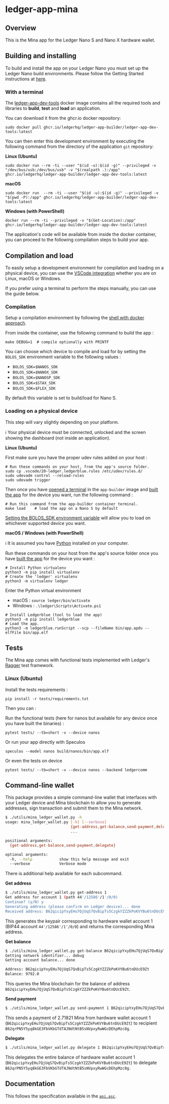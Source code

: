 # ledger-app-mina

## Overview
This is the Mina app for the Ledger Nano S and Nano X hardware wallet.

## Building and installing
To build and install the app on your Ledger Nano you must set up the Ledger Nano build environments. Please follow the Getting Started instructions at [here](https://ledger.readthedocs.io/en/latest/userspace/getting_started.html).

### With a terminal

The [ledger-app-dev-tools](https://github.com/LedgerHQ/ledger-app-builder/pkgs/container/ledger-app-builder%2Fledger-app-dev-tools) docker image contains all the required tools and libraries to **build**, **test** and **load** an application.

You can download it from the ghcr.io docker repository:

```shell
sudo docker pull ghcr.io/ledgerhq/ledger-app-builder/ledger-app-dev-tools:latest
```

You can then enter this development environment by executing the following command from the directory of the application `git` repository:

**Linux (Ubuntu)**

```shell
sudo docker run --rm -ti --user "$(id -u):$(id -g)" --privileged -v "/dev/bus/usb:/dev/bus/usb" -v "$(realpath .):/app" ghcr.io/ledgerhq/ledger-app-builder/ledger-app-dev-tools:latest
```

**macOS**

```shell
sudo docker run  --rm -ti --user "$(id -u):$(id -g)" --privileged -v "$(pwd -P):/app" ghcr.io/ledgerhq/ledger-app-builder/ledger-app-dev-tools:latest
```

**Windows (with PowerShell)**

```shell
docker run --rm -ti --privileged -v "$(Get-Location):/app" ghcr.io/ledgerhq/ledger-app-builder/ledger-app-dev-tools:latest
```

The application's code will be available from inside the docker container, you can proceed to the following compilation steps to build your app.

## Compilation and load

To easily setup a development environment for compilation and loading on a physical device, you can use the [VSCode integration](#with-vscode) whether you are on Linux, macOS or Windows.

If you prefer using a terminal to perform the steps manually, you can use the guide below.

### Compilation

Setup a compilation environment by following the [shell with docker approach](#with-a-terminal).

From inside the container, use the following command to build the app :

```shell
make DEBUG=1  # compile optionally with PRINTF
```

You can choose which device to compile and load for by setting the `BOLOS_SDK` environment variable to the following values :

* `BOLOS_SDK=$NANOS_SDK`
* `BOLOS_SDK=$NANOX_SDK`
* `BOLOS_SDK=$NANOSP_SDK`
* `BOLOS_SDK=$STAX_SDK`
* `BOLOS_SDK=$FLEX_SDK`

By default this variable is set to build/load for Nano S.

### Loading on a physical device

This step will vary slightly depending on your platform.

:information_source: Your physical device must be connected, unlocked and the screen showing the dashboard (not inside an application).

**Linux (Ubuntu)**

First make sure you have the proper udev rules added on your host :

```shell
# Run these commands on your host, from the app's source folder.
sudo cp .vscode/20-ledger.ledgerblue.rules /etc/udev/rules.d/
sudo udevadm control --reload-rules 
sudo udevadm trigger
```

Then once you have [opened a terminal](#with-a-terminal) in the `app-builder` image and [built the app](#compilation-and-load) for the device you want, run the following command :

```shell
# Run this command from the app-builder container terminal.
make load    # load the app on a Nano S by default
```

[Setting the BOLOS_SDK environment variable](#compilation-and-load) will allow you to load on whichever supported device you want.

**macOS / Windows (with PowerShell)**

:information_source: It is assumed you have [Python](https://www.python.org/downloads/) installed on your computer.

Run these commands on your host from the app's source folder once you have [built the app](#compilation-and-load) for the device you want :

```shell
# Install Python virtualenv
python3 -m pip install virtualenv 
# Create the 'ledger' virtualenv
python3 -m virtualenv ledger
```

Enter the Python virtual environment

* macOS : `source ledger/bin/activate`
* Windows : `.\ledger\Scripts\Activate.ps1`

```shell
# Install Ledgerblue (tool to load the app)
python3 -m pip install ledgerblue 
# Load the app.
python3 -m ledgerblue.runScript --scp --fileName bin/app.apdu --elfFile bin/app.elf
`````

## Tests

The Mina app comes with functional tests implemented with Ledger's [Ragger](https://github.com/LedgerHQ/ragger) test framework.

### Linux (Ubuntu)

Install the tests requirements :

```shell
pip install -r tests/requirements.txt 
```

Then you can :

Run the functional tests (here for nanos but available for any device once you have built the binaries) :

```shell
pytest tests/ --tb=short -v --device nanos
```

Or run your app directly with Speculos

```shell
speculos --model nanos build/nanos/bin/app.elf
```

Or even the tests on device

```shell
pytest tests/ --tb=short -v --device nanos --backend ledgercomm
```

## Command-line wallet

This package provides a simple command-line wallet that interfaces
with your Ledger device and Mina blockchain to allow you to generate
addresses, sign transaction and submit them to the Mina network.

```bash
$ ./utils/mina_ledger_wallet.py -h
usage: mina_ledger_wallet.py [-h] [--verbose]
                             {get-address,get-balance,send-payment,delegate}
                             ...

positional arguments:
  {get-address,get-balance,send-payment,delegate}

optional arguments:
  -h, --help            show this help message and exit
  --verbose             Verbose mode
```
There is additional help available for each subcommand.

**Get address**

```bash
$ ./utils/mina_ledger_wallet.py get-address 1
Get address for account 1 (path 44'/12586'/1'/0/0)
Continue? (y/N) y
Generating address (please confirm on Ledger device)... done
Received address: B62qicipYxyEHu7QjUqS7QvBipTs5CzgkYZZZkPoKVYBu6tnDUcE9Zt
```
This generates the keypair corresponding to hardware wallet account 1 (BIP44 account `44'/12586'/1'/0/0`) and returns the corresponding Mina address.

**Get balance**

```bash
$ ./utils/mina_ledger_wallet.py get-balance B62qicipYxyEHu7QjUqS7QvBipTs5CzgkYZZZkPoKVYBu6tnDUcE9Zt
Getting network identifier... debug
Getting account balance... done

Address: B62qicipYxyEHu7QjUqS7QvBipTs5CzgkYZZZkPoKVYBu6tnDUcE9Zt
Balance: 9792.0
```
This queries the Mina blockchain for the balance of address `B62qicipYxyEHu7QjUqS7QvBipTs5CzgkYZZZkPoKVYBu6tnDUcE9Zt`.

**Send payment**

```bash
$ ./utils/mina_ledger_wallet.py send-payment 1 B62qicipYxyEHu7QjUqS7QvBipTs5CzgkYZZZkPoKVYBu6tnDUcE9Zt B62qrPN5Y5yq8kGE3FbVKbGTdTAJNdtNtB5sNVpxyRwWGcDEhpMzc8g 2.71821
```

This sends a payment of 2.71821 Mina from hardware wallet account 1 (`B62qicipYxyEHu7QjUqS7QvBipTs5CzgkYZZZkPoKVYBu6tnDUcE9Zt`) to recipient `B62qrPN5Y5yq8kGE3FbVKbGTdTAJNdtNtB5sNVpxyRwWGcDEhpMzc8g`.

**Delegate**

```bash
$ ./utils/mina_ledger_wallet.py delegate 1 B62qicipYxyEHu7QjUqS7QvBipTs5CzgkYZZZkPoKVYBu6tnDUcE9Zt B62qrPN5Y5yq8kGE3FbVKbGTdTAJNdtNtB5sNVpxyRwWGcDEhpMzc8g --memo "Delegation is fun!"
```

This delegates the entire balance of hardware wallet account 1 (`B62qicipYxyEHu7QjUqS7QvBipTs5CzgkYZZZkPoKVYBu6tnDUcE9Zt`) to delegate `B62qrPN5Y5yq8kGE3FbVKbGTdTAJNdtNtB5sNVpxyRwWGcDEhpMzc8g`.

## Documentation
This follows the specification available in the [`api.asc`](https://github.com/LedgerHQ/ledger-app-boilerplate/blob/master/doc/api.asc).
